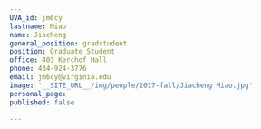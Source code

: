 ```yaml
---
UVA_id: jm6cy
lastname: Miao
name: Jiacheng
general_position: gradstudent
position: Graduate Student
office: 403 Kerchof Hall
phone: 434-924-3776
email: jm6cy@virginia.edu
image: '__SITE_URL__/img/people/2017-fall/Jiacheng Miao.jpg'
personal_page:
published: false

---
```

